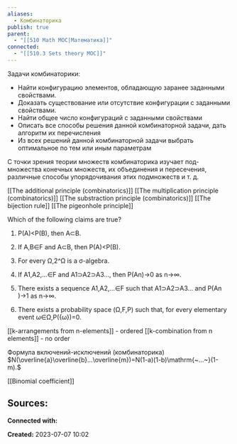```yaml
---
aliases:
  - Комбинаторика
publish: true
parent:
  - "[[510 Math MOC|Математика]]"
connected:
  - "[[510.3 Sets theory MOC]]"
---
```

Задачи комбинаторики:
- Найти конфигурацию элементов, обладающую заранее заданными свойствами.
- Доказать существование или отсутствие конфигурации с заданными свойствами.
- Найти общее число конфигураций с заданными свойст­вами
- Описать все способы решения данной комбинаторной задачи, дать алгоритм их перечисления
- Из всех решений данной комбинаторной задачи выбрать оптимальное по тем или иным параметрам

С точки зрения теории множеств комбинаторика изучает под­ множества конечных множеств, их объединения и пересечения, различные способы упорядочивания этих подмножеств и т. д.

[[The additional principle (combinatorics)]]
[[The multiplication principle (combinatorics)]]
[[The substraction principle (combinatorics)]]
[[The bijection rule]] 
[[The pigeonhole principle]]

Which of the following claims are true?

  
1) P(A)<P(B), then A⊂B.

2) If A,B∈F and A⊂B, then P(A)<P(B).

3) For every Ω,2^Ω is a σ-algebra.

4) If A1​,A2​,…∈F and A1​⊃A2​⊃A3​…, then P(An​)→0 as n→∞.

5) There exists a sequence A1​,A2​,…∈F such that A1​⊃A2​⊃A3​… and P(An​)→1 as n→∞.

6) There exists a probability space (Ω,F,P) such that, for every elementary event ω∈Ω,P({ω})=0.

[[k-arrangements from n-elements]] - ordered
[[k-combination from n elements]] - no order

Формула включений-исключений (комбинаторика)
$N(\overline{a}\overline{b}...\overline{m})=N(1-a)(1-b)\mathrm{~...~}(1-m).$

[[Binomial coefficient]]









**Sources:**
- 


**Connected with:**




**Created:** 2023-07-07 10:02